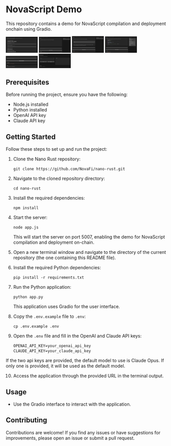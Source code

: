 # NovaScript Demo

This repository contains a demo for NovaScript compilation and deployment onchain using Gradio.

<p float="left">
  <img src="/screenshots/options1.png" width="100" />
  <img src="/screenshots/chat1.png" width="100" /> 
  <img src="/screenshots/chat2.png" width="100" />
  <img src="/screenshots/chat3.png" width="100" />
  <img src="/screenshots/chat4.png" width="100" />
  <img src="/screenshots/demo1.png" width="100" />
</p>

<!-- ![Error](/screenshots/options1)
![Error](/screenshots/options1) -->

## Prerequisites

Before running the project, ensure you have the following:

- Node.js installed
- Python installed
- OpenAI API key
- Claude API key

## Getting Started

Follow these steps to set up and run the project:

1. Clone the Nano Rust repository:
   ```
   git clone https://github.com/NovaFi/nano-rust.git
   ```

2. Navigate to the cloned repository directory:
   ```
   cd nano-rust
   ```

3. Install the required dependencies:
   ```
   npm install
   ```

4. Start the server:
   ```
   node app.js
   ```
   This will start the server on port 5007, enabling the demo for NovaScript compilation and deployment on-chain.

5. Open a new terminal window and navigate to the directory of the current repository (the one containing this README file).

6. Install the required Python dependencies:
   ```
   pip install -r requirements.txt
   ```

7. Run the Python application:
   ```
   python app.py
   ```
   This application uses Gradio for the user interface.

8. Copy the `.env.example` file to `.env`:
   ```
   cp .env.example .env
   ```

9. Open the `.env` file and fill in the OpenAI and Claude API keys:
   ```
   OPENAI_API_KEY=your_openai_api_key
   CLAUDE_API_KEY=your_claude_api_key
   ```
If the two api keys are provided, the default model to use is Claude Opus. If only one is provided, it will be used as the default model.


10. Access the application through the provided URL in the terminal output.

## Usage

- Use the Gradio interface to interact with the application.

## Contributing

Contributions are welcome! If you find any issues or have suggestions for improvements, please open an issue or submit a pull request.
